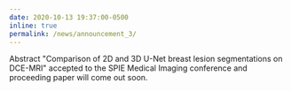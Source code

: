 ```yaml
---
date: 2020-10-13 19:37:00-0500
inline: true
permalink: /news/announcement_3/
---
```


Abstract "Comparison of 2D and 3D U-Net breast lesion segmentations on DCE-MRI" accepted to the SPIE Medical Imaging conference and proceeding paper will come out soon.